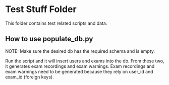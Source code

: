 # Test Stuff Folder

This folder contains test related scripts and data.

## How to use populate_db.py

NOTE: Make sure the desired db has the required schema and is empty.

Run the script and it will insert users and exams into the db. From these two, it generates exam recordings and exam warnings.
Exam recordings and exam warnings need to be generated because they rely on user_id and exam_id (foreign keys).